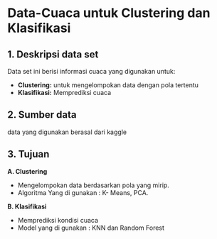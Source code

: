 # Data-Cuaca untuk Clustering dan Klasifikasi 
## 1. Deskripsi data set 
Data set ini berisi informasi cuaca yang digunakan untuk:
- **Clustering:** untuk mengelompokan data dengan pola tertentu 
- **Klasifikasi:** Memprediksi cuaca 

## 2. Sumber data 
data yang digunakan berasal dari kaggle 

## 3. Tujuan 
**A. Clustering** 
- Mengelompokan data berdasarkan pola yang mirip.
- Algoritma Yang di gunakan : K- Means, PCA. 

**B. Klasifikasi**
- Memprediksi kondisi cuaca
- Model yang di gunakan : KNN dan Random Forest 

